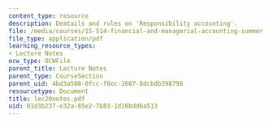 ```yaml
---
content_type: resource
description: Deatails and rules on 'Responsibility accounting'.
file: /media/courses/15-514-financial-and-managerial-accounting-summer-2003/81d3b237e32a85e27b831d16bdd6a513_lec20notes.pdf
file_type: application/pdf
learning_resource_types:
- Lecture Notes
ocw_type: OCWFile
parent_title: Lecture Notes
parent_type: CourseSection
parent_uid: 4bd3a508-0fcc-f8ec-2607-8dcbdb398798
resourcetype: Document
title: lec20notes.pdf
uid: 81d3b237-e32a-85e2-7b83-1d16bdd6a513
---
```

